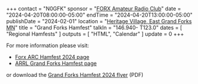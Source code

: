 +++
contact = "N0GFK"
sponsor = "[FORX Amateur Radio Club](http://www.wa0jxt.org/)"
date = "2024-04-20T08:00:00-05:00"
endTime = "2024-04-20T13:00:00-05:00"
publishDate = "2024-02-01"
location = "[Heritage Village, East Grand Forks MN](/places/heritage-village-east-grand-forks/)"
title = "Grand Forks Hamfest"
talkIn = "146.940- T123.0"
dates = [ "Regional Hamfests" ]
outputs = [ "HTML", "Calendar" ]
update = 0
+++
<!--
<div id="flyer">
{{< figure src="https://static.wixstatic.com/media/cbce30_c5e93c66e1a44703b8aac5a62f0e3a2d~mv2.jpg" >}}
</div>

<p class="clear"></p>
-->
For more information please visit:

* [Forx ARC Hamfest 2024 page](https://www.wa0jxt.org/general-8)
* [ARRL Grand Forks Hamfest page](http://www.arrl.org/hamfests/grand-forks-hamfest-1)

or download the
[Grand Forks Hamfest 2024 flyer](https://www.wa0jxt.org/_files/ugd/cbce30_3e19474008de48fa87c17dd653364954.pdf)
(PDF)

